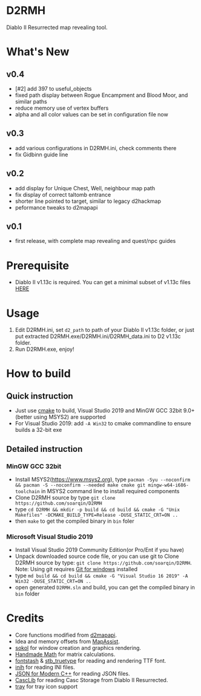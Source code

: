 # D2RMH
Diablo II Resurrected map revealing tool.

# What's New
## v0.4
* [#2] add 397 to useful_objects
* fixed path display between Rogue Encampment and Blood Moor, and similar paths
* reduce memory use of vertex buffers
* alpha and all color values can be set in configuration file now

## v0.3
* add various configurations in D2RMH.ini, check comments there
* fix Gidbinn guide line

## v0.2
* add display for Unique Chest, Well, neighbour map path
* fix display of correct taltomb entrance
* shorter line pointed to target, similar to legacy d2hackmap
* peformance tweaks to d2mapapi

## v0.1
* first release, with complete map revealing and quest/npc guides

# Prerequisite
* Diablo II v1.13c is required. You can get a minimal subset of v1.13c files [HERE](https://archive.org/details/diablo-ii-1.13c-minimal.-7z)

# Usage
1. Edit D2RMH.ini, set `d2_path` to path of your Diablo II v1.13c folder,
   or just put extracted D2RMH.exe/D2RMH.ini/D2RMH_data.ini to D2 v1.13c folder.
2. Run D2RMH.exe, enjoy!

# How to build
## Quick instruction
* Just use [cmake](https://www.cmake.org/) to build, Visual Studio 2019 and MinGW GCC 32bit 9.0+(better using MSYS2) are supported
* For Visual Studio 2019: add `-A Win32` to cmake commandline to ensure builds a 32-bit exe
## Detailed instruction
### MinGW GCC 32bit
* Install MSYS2(https://www.msys2.org), type `pacman -Syu --noconfirm && pacman -S --noconfirm --needed make cmake git mingw-w64-i686-toolchain` in MSYS2 command line to install required components
* Clone D2RMH source by type `git clone https://github.com/soarqin/D2RMH`
* type `cd D2RMH && mkdir -p build && cd build && cmake -G "Unix Makefiles" -DCMAKE_BUILD_TYPE=Release -DUSE_STATIC_CRT=ON ..`
* then `make` to get the compiled binary in `bin` foler
### Microsoft Visual Studio 2019
* Install Visual Studio 2019 Community Edition(or Pro/Ent if you have)
* Unpack downloaded source code file, or you can use git to Clone D2RMH source by type: `git clone https://github.com/soarqin/D2RMH`. Note: Using git requires [Git for windows](https://git-scm.com/download/win) installed
* type `md build && cd build && cmake -G "Visual Studio 16 2019" -A Win32 -DUSE_STATIC_CRT=ON ..`
* open generated `D2RMH.sln` and build, you can get the compiled binary in `bin` folder

# Credits
* Core functions modified from [d2mapapi](https://github.com/jcageman/d2mapapi).
* Idea and memory offsets from [MapAssist](https://github.com/misterokaygo/MapAssist).
* [sokol](https://github.com/floooh/sokol) for window creation and graphics rendering.
* [Handmade Math](https://github.com/HandmadeMath/Handmade-Math) for matrix calculations.
* [fontstash](https://github.com/memononen/fontstash) & [stb_truetype](https://github.com/nothings/stb) for reading and rendering TTF font. 
* [inih](https://github.com/benhoyt/inih) for reading INI files.
* [JSON for Modern C++](https://github.com/nlohmann/json) for reading JSON files.
* [CascLib](https://github.com/ladislav-zezula/CascLib) for reading Casc Storage from Diablo II Resurrected.
* [tray](https://github.com/zserge/tray) for tray icon support
